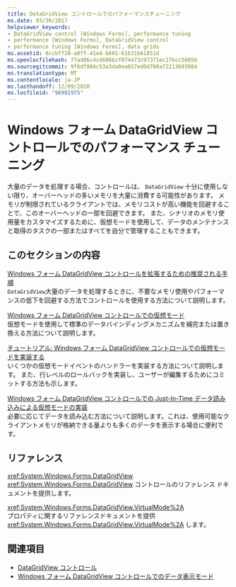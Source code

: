```yaml
---
title: DataGridView コントロールでのパフォーマンスチューニング
ms.date: 03/30/2017
helpviewer_keywords:
- DataGridView control [Windows Forms], performance tuning
- performance [Windows Forms], DataGridView control
- performance tuning [Windows Forms], data grids
ms.assetid: 6ccbff28-a0ff-41e4-b601-61b31b61851d
ms.openlocfilehash: 77ad86c4cd606bcf074473c97371ec27bcc5605b
ms.sourcegitcommit: 9f6df084c53a3da0ea657ed0d708a72213683084
ms.translationtype: MT
ms.contentlocale: ja-JP
ms.lasthandoff: 12/09/2020
ms.locfileid: "96981975"
---
```

# <a name="performance-tuning-in-the-windows-forms-datagridview-control"></a>Windows フォーム DataGridView コントロールでのパフォーマンス チューニング
大量のデータを処理する場合、コントロールは、 `DataGridView` 十分に使用しない限り、オーバーヘッドの多いメモリを大量に消費する可能性があります。 メモリが制限されているクライアントでは、メモリコストが高い機能を回避することで、このオーバーヘッドの一部を回避できます。 また、シナリオのメモリ使用量をカスタマイズするために、仮想モードを使用して、データのメンテナンスと取得のタスクの一部またはすべてを自分で管理することもできます。  
  
## <a name="in-this-section"></a>このセクションの内容  
 [Windows フォーム DataGridView コントロールを拡張するための推奨される手順](best-practices-for-scaling-the-windows-forms-datagridview-control.md)  
 `DataGridView`大量のデータを処理するときに、不要なメモリ使用やパフォーマンスの低下を回避する方法でコントロールを使用する方法について説明します。  
  
 [Windows フォーム DataGridView コントロールでの仮想モード](virtual-mode-in-the-windows-forms-datagridview-control.md)  
 仮想モードを使用して標準のデータバインディングメカニズムを補完または置き換える方法について説明します。  
  
 [チュートリアル: Windows フォーム DataGridView コントロールでの仮想モードを実装する](implementing-virtual-mode-wf-datagridview-control.md)  
 いくつかの仮想モードイベントのハンドラーを実装する方法について説明します。 また、行レベルのロールバックを実装し、ユーザーが編集するためにコミットする方法も示します。  
  
 [Windows フォーム DataGridView コントロールでの Just-In-Time データ読み込みによる仮想モードの実装](implementing-virtual-mode-jit-data-loading-in-the-datagrid.md)  
 必要に応じてデータを読み込む方法について説明します。これは、使用可能なクライアントメモリが格納できる量よりも多くのデータを表示する場合に便利です。  
  
## <a name="reference"></a>リファレンス  
 <xref:System.Windows.Forms.DataGridView>  
 <xref:System.Windows.Forms.DataGridView> コントロールのリファレンス ドキュメントを提供します。  
  
 <xref:System.Windows.Forms.DataGridView.VirtualMode%2A>  
 プロパティに関するリファレンスドキュメントを提供 <xref:System.Windows.Forms.DataGridView.VirtualMode%2A> します。  
  
## <a name="see-also"></a>関連項目

- [DataGridView コントロール](datagridview-control-windows-forms.md)
- [Windows フォーム DataGridView コントロールでのデータ表示モード](data-display-modes-in-the-windows-forms-datagridview-control.md)
